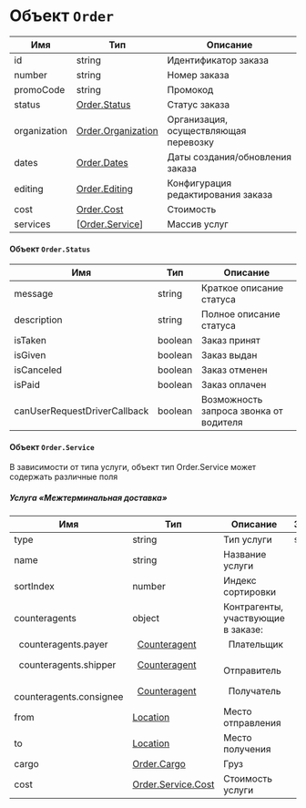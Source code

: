 # Объект `Order`

Имя | Тип | Описание
--- | --- | ---
id | string | Идентификатор заказа
number | string | Номер заказа
promoCode | string | Промокод
status | [Order.Status](#status) | Статус заказа
organization | [Order.Organization](#organization) | Организация, осуществляющая перевозку
dates | [Order.Dates](#dates) | Даты создания/обновления заказа
editing | [Order.Editing](#editing) | Конфигурация редактирования заказа
cost | [Order.Cost](#cost) | Стоимость
services | [[Order.Service](#service)] | Массив услуг
 
 
#### Объект <a name="status">`Order.Status`</a>
 
Имя | Тип | Описание
--- | --- | ------
message | string | Краткое описание статуса
description | string | Полное описание статуса
isTaken | boolean | Заказ принят
isGiven | boolean | Заказ выдан
isCanceled | boolean | Заказ отменен
isPaid | boolean | Заказ оплачен
canUserRequestDriverCallback | boolean | Возможность запроса звонка от водителя


#### Объект <a name="service">`Order.Service`</a>

В зависимости от типа услуги, объект тип Order.Service может содержать различные поля
 
##### Услуга «Межтерминальная доставка»

Имя | Тип | Описание | Значение
--- | --- | -------- | -------- 
type | string | Тип услуги | `shipping`
name | string | Название услуги
sortIndex | number | Индекс сортировки |
counteragents | object | Контрагенты, участвующие в заказе:
&nbsp; counteragents.payer |&nbsp;  [Counteragent](counteragent) |&nbsp;  Плательщик
&nbsp; counteragents.shipper |&nbsp;  [Counteragent](counteragent) |&nbsp;  Отправитель
&nbsp; counteragents.consignee |&nbsp;  [Counteragent](counteragent) |&nbsp;  Получатель
from | [Location](location) | Место отправления
to | [Location](location) | Место получения
cargo | [Order.Cargo](#cargo) | Груз
cost | [Order.Service.Cost](#service.cost) | Стоимость услуги

